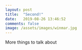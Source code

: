 ```yaml
---
layout: post
title:  "Second!"
date:   2019-08-26 13:46:52
comments: false
image: /assets/images/winmar.jpg
---
```


More things to talk about